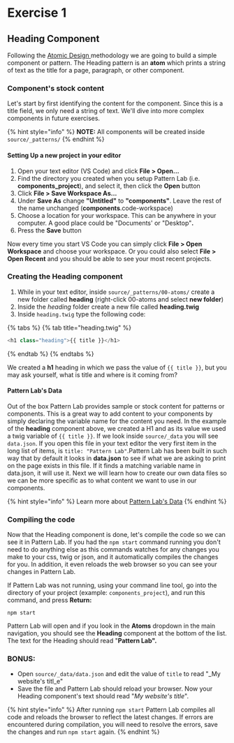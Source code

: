 # Exercise 1

## Heading Component

Following the [Atomic Design ](https://atomicdesign.bradfrost.com/table-of-contents/)methodology we are going to build a simple component or pattern. The Heading pattern is an **atom** which prints a string of text as the title for a page, paragraph, or other component.

### Component's stock content

Let's start by first identifying the content for the component. Since this is a title field, we only need a string of text. We'll dive into more complex components in future exercises.

{% hint style="info" %}
**NOTE:** All components will be created inside `source/_patterns/`
{% endhint %}

#### Setting Up a new project in your editor 

1. Open your text editor \(VS Code\) and click **File &gt; Open...**
2. Find the directory you created when you setup Pattern Lab \(i.e. **components\_project**\), and select it, then click the **Open** button
3. Click **File &gt; Save Workspace As...**
4. Under **Save As** change **"Untitled"** to **"components"**.  Leave the rest of the name unchanged \(**components**.code-workspace\)
5. Choose a location for your workspace.  This can be anywhere in your computer.  A good place could be "Documents' or "Desktop"**.**
6. Press the **Save** button

Now every time you start VS Code you can simply click **File &gt; Open Workspace** and choose your workspace.  Or you could also select **File &gt; Open Recent** and you should be able to see your most recent projects.

### Creating the Heading component

1. While in your text editor, inside `source/_patterns/00-atoms/` create a new folder called **heading** \(right-click 00-atoms and select **new folder**\)
2. Inside the _heading_ folder create a new file called **heading.twig**
3. Inside `heading.twig` type the following code:

{% tabs %}
{% tab title="heading.twig" %}
```php
<h1 class="heading">{{ title }}</h1>
```
{% endtab %}
{% endtabs %}

We created a **h1** heading in which we pass the value of `{{ title }}`, but you may ask yourself, what is title and where is it coming from?

#### Pattern Lab's Data

Out of the box Pattern Lab provides sample or stock content for patterns or components.  This is a great way to add content to your components by simply declaring the variable name for the content you need.  In the example of the **heading** component above, we created a H1 and as its value we used a twig variable of `{{ title }}`.  If we look inside `source/_data` you will see `data.json`.  If you open this file in your text editor the very first item in the long list of items, is `title: "Pattern Lab"`.Pattern Lab has been built in such way that by default it looks in **data.json** to see if what we are asking to print on the page exists in this file.  If it finds a matching variable name in data.json, it will use it.  Next we will learn how to create our own data files so we can be more specific as to what content we want to use in our components.

{% hint style="info" %}
Learn more about [Pattern Lab's Data](https://patternlab.io/docs/data-overview.html)
{% endhint %}

### Compiling the code

Now that the Heading component is done, let's compile the code so we can see it in Pattern Lab.  If you had the `npm start` command running you don't need to do anything else as this commands watches for any changes you make to your css, twig or json, and it automatically compiles the changes for you.  In addition, it even reloads the web browser so you can see your changes in Pattern Lab.

If Pattern Lab was not running, using your command line tool, go into the directory of your project \(example: `components_project`\), and run this command, and press **Return:**

```text
npm start
```

Pattern Lab will open and if you look in the **Atoms** dropdown in the main navigation, you should see the **Heading** component at the bottom of the list. The text for the Heading should read "**Pattern Lab".**

### **BONUS:**

* Open `source/_data/data.json` and edit the value of `title` to read "_My website's titl_e"
* Save the file and Pattern Lab should reload your browser.  Now your Heading component's text should read "_My website's title_".

{% hint style="info" %}
After running `npm start` Pattern Lab compiles all code and reloads the browser to reflect the latest changes.  If errors are encountered during compilation, you will need to resolve the errors, save the changes and run `npm start` again.
{% endhint %}

